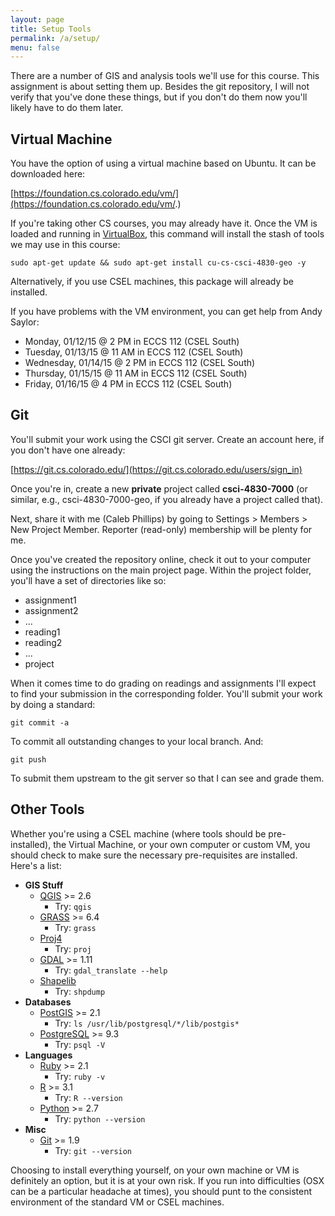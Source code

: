 ```yaml
---
layout: page
title: Setup Tools
permalink: /a/setup/
menu: false
---
```


There are a number of GIS and analysis tools we'll use for this course. This assignment is about setting them up. Besides the git repository, I will not verify that you've done these things, but if you don't do them now you'll likely have to do them later.

## Virtual Machine

You have the option of using a virtual machine based on Ubuntu. It can be downloaded here:

[https://foundation.cs.colorado.edu/vm/](https://foundation.cs.colorado.edu/vm/.)

If you're taking other CS courses, you may already have it. Once the VM is loaded and running in [VirtualBox](https://www.virtualbox.org/), this command will install the stash of tools we may use in this course:

```
sudo apt-get update && sudo apt-get install cu-cs-csci-4830-geo -y
```

Alternatively, if you use CSEL machines, this package will already be installed.

If you have problems with the VM environment, you can get help from Andy Saylor:

  * Monday, 01/12/15 @ 2 PM in ECCS 112 (CSEL South)
  * Tuesday, 01/13/15 @ 11 AM in ECCS 112 (CSEL South)
  * Wednesday, 01/14/15 @ 2 PM in ECCS 112 (CSEL South)
  * Thursday, 01/15/15 @ 11 AM in ECCS 112 (CSEL South)
  * Friday, 01/16/15 @ 4 PM in ECCS 112 (CSEL South)

## Git

You'll submit your work using the CSCI git server. Create an account here, if you don't have one already:

[https://git.cs.colorado.edu/](https://git.cs.colorado.edu/users/sign_in)

Once you're in, create a new **private** project called **csci-4830-7000** (or similar, e.g., csci-4830-7000-geo, if you already have a project called that). 

Next, share it with me (Caleb Phillips) by going to Settings > Members > New Project Member. Reporter (read-only) membership will be plenty for me.

Once you've created the repository online, check it out to your computer using the instructions on the main project page. Within the project folder, you'll have a set of directories like so:

  * assignment1
  * assignment2
  * ...
  * reading1
  * reading2
  * ...
  * project
  
When it comes time to do grading on readings and assignments I'll expect to find your submission in the corresponding folder. You'll submit your work by doing a standard:

```
git commit -a
```

To commit all outstanding changes to your local branch. And:

```
git push
```

To submit them upstream to the git server so that I can see and grade them. 

## Other Tools

Whether you're using a CSEL machine (where tools should be pre-installed), the Virtual Machine, or your own computer or custom VM, you should check to make sure the necessary pre-requisites are installed. Here's a list:

  * **GIS Stuff**
    * [QGIS](http://www.qgis.org/en/site/) >= 2.6
      * Try: ```qgis```
    * [GRASS](http://grass.osgeo.org/) >= 6.4
      * Try: ```grass```
    * [Proj4](http://trac.osgeo.org/proj/)
      * Try: ```proj```
    * [GDAL](http://www.gdal.org/) >= 1.11
      * Try: ```gdal_translate --help```
    * [Shapelib](http://shapelib.maptools.org/)
      * Try: ```shpdump```
  * **Databases**
    * [PostGIS](http://postgis.net/) >= 2.1
      * Try: ```ls /usr/lib/postgresql/*/lib/postgis*```
    * [PostgreSQL](http://www.postgresql.org/) >= 9.3
      * Try: ```psql -V```
  * **Languages**
    * [Ruby](https://www.ruby-lang.org/en/) >= 2.1
      * Try: ```ruby -v```
    * [R](http://www.r-project.org/) >= 3.1
      * Try: ```R --version``` 
    * [Python](https://www.python.org/) >= 2.7
      * Try: ```python --version```
  * **Misc**
    * [Git](http://git-scm.com/) >= 1.9
      * Try: ```git --version```
      
Choosing to install everything yourself, on your own machine or VM is definitely an option, but it is at your own risk. If you run into difficulties (OSX can be a particular headache at times), you should punt to the consistent environment of the standard VM or CSEL machines.
